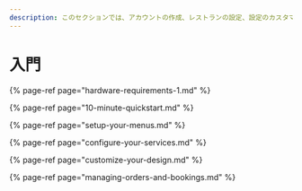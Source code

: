 ```yaml
---
description: このセクションでは、アカウントの作成、レストランの設定、設定のカスタマイズ、注文の管理について説明します。
---
```


# 入門

{% page-ref page="hardware-requirements-1.md" %}

{% page-ref page="10-minute-quickstart.md" %}

{% page-ref page="setup-your-menus.md" %}

{% page-ref page="configure-your-services.md" %}

{% page-ref page="customize-your-design.md" %}

{% page-ref page="managing-orders-and-bookings.md" %}



